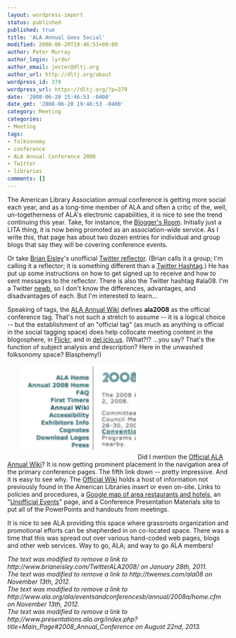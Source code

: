 ```yaml
---
layout: wordpress-import
status: published
published: true
title: 'ALA Annual Goes Social'
modified: 2008-06-20T19:46:53+00:00
author: Peter Murray
author_login: lyrdor
author_email: jester@dltj.org
author_url: http://dltj.org/about
wordpress_id: 379
wordpress_url: https://dltj.org/?p=379
date: '2008-06-20 15:46:53 -0400'
date_gmt: '2008-06-20 19:46:53 -0400'
category: Meeting
categories:
- Meeting
tags:
- folksonomy
- conference
- ALA Annual Conference 2008
- Twitter
- libraries
comments: []
---
```

<p>The American Library Association annual conference is getting more social each year, and as a long-time member of ALA and often a critic of the, well, un-togetherness of ALA's electronic capabilities, it is nice to see the trend continuing this year.  Take, for instance, the <a href="http://wikis.ala.org/annual2008/index.php/Blogging_Annual" title="Blogging ALA Annual 2008">Blogger's Room</a>.  Initially just a LITA thing, it is now being promoted as an association-wide service.  As I write this, that page has about two dozen entries for individual and group blogs that say they will be covering conference events.</p>
<p>Or take <a href="http://twitter.com/brianeisley" title="Twitter / brianeisley">Brian Eisley</a>'s unofficial <a href="http://twitter.com/ala2008" title="Twitter / ala2008">Twitter reflector</a>.  (Brian calls it a group; I'm calling it a reflector; it is something different than a <a href="http://twitter.pbwiki.com/Hashtags" title="About Twitter Hashtags">Twitter Hashtag</a>.)  He has <span class="removed_link" title="http://www.brianeisley.com/TwitterALA2008/">put up some instructions</span> on how to get signed up to receive and how to sent messages to the reflector.  There is also the <span class="removed_link" title="http://twemes.com/ala08">Twitter hashtag #ala08</span>.  I'm a Twitter <a href="http://en.wikipedia.org/wiki/Newbie#Newb" title="Newbie - Wikipedia">newb</a>, so I don't know the differences, advantages, and disadvantages of each.  But I'm interested to learn...</p>
<p>Speaking of tags, the <a href="http://wikis.ala.org/annual2008/index.php/Main_Page#Sharing" title="Sharing anchor on ALA Annual 2008 Wiki homepage">ALA Annual Wiki</a> defines <strong>ala2008</strong> as the official conference tag.  That's not such a stretch to assume -- it is a logical choice -- but the establishment of an "official tag" (as much as anything is official in the social tagging space) does help collocate meeting content in the <span class="removed_link" title="http://technorati.com/search/ala2008">blogosphere</span>, in <a href="http://flickr.com/photos/tags/ala2008/" title="Flickr: "ala2008"">Flickr</a>, and in <a href="http://del.icio.us/tag/ala2008" title="Pages tagged with &amp;quot;ala2008&amp;quot; on del.icio.us">del.icio.us</a>.  (What?!? ...you say?  That's the function of subject analysis and description?  Here in the unwashed folksonomy space?  Blasphemy!)</p>
<p><img src="/assets/images/2008/06/annual-wiki-isolation.jpg" alt="" title="Visual isolation of the "Annual Wiki" link in the conference site navigation bar" width="264" height="194" class="alignright size-full wp-image-380" style="padding: 0 0 1.5em 2em;" /> Did I mention the <a href="http://wikis.ala.org/annual2008/index.php/Main_Page" title="ALA Annual 2008 Wiki homepage">Official ALA Annual Wiki</a>?  It is now getting prominent placement in the navigation area of the <span class="removed_link" title="http://www.ala.org/ala/eventsandconferencesb/annual/2008a/home.cfm">primary conference pages</span>.  The fifth link down -- pretty impressive.  And it is easy to see why.  The <a href="http://wikis.ala.org/annual2008/index.php/Main_Page" title="ALA Annual 2008 Wiki homepage">Official Wiki</a> holds a host of information not previously found in the American Libraries insert or even on-site.  Links to policies and procedures, a <a href="http://maps.google.com/maps/ms?hl=en&#038;gl=us&#038;ptab=2&#038;ie=UTF8&#038;oe=UTF8&#038;msa=0&#038;msid=100234958050911716886.00044f53fd00f35e0d198&#038;ll=33.806716,-117.916045&#038;spn=0.008701,0.018711&#038;z=16" title="Anaheim Convention Center area restaurants and hotels">Google map of area restaurants and hotels</a>, an "<a href="http://wikis.ala.org/annual2008/index.php/Unofficial_Events" title="Unofficial Events at ALA Annual 2008">Unofficial Events</a>" page, and a <span class="removed_link" title="http://www.presentations.ala.org/index.php?title=Main_Page#2008_Annual_Conference">Conference Presentation Materials site</span> to put all of the PowerPoints and handouts from meetings.</p>
<p>It is nice to see ALA providing this space where grassroots organization and promotional efforts can be shepherded in on co-located space.  There was a time that this was spread out over various hand-coded web pages, blogs and other web services.  Way to go, ALA; and way to go ALA members!</p>
<p style="padding:0;margin:0;font-style:italic;" class="removed_link">The text was modified to remove a link to http://www.brianeisley.com/TwitterALA2008/ on January 28th, 2011.</p>
<p style="padding:0;margin:0;font-style:italic;" class="removed_link">The text was modified to remove a link to http://twemes.com/ala08 on November 13th, 2012.</p>
<p style="padding:0;margin:0;font-style:italic;" class="removed_link">The text was modified to remove a link to http://www.ala.org/ala/eventsandconferencesb/annual/2008a/home.cfm on November 13th, 2012.</p>
<p style="padding:0;margin:0;font-style:italic;" class="removed_link">The text was modified to remove a link to http://www.presentations.ala.org/index.php?title=Main_Page#2008_Annual_Conference on August 22nd, 2013.</p>
